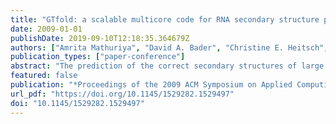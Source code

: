 ```yaml
---
title: "GTfold: a scalable multicore code for RNA secondary structure prediction"
date: 2009-01-01
publishDate: 2019-09-10T12:18:35.364679Z
authors: ["Amrita Mathuriya", "David A. Bader", "Christine E. Heitsch", "Stephen C. Harvey"]
publication_types: ["paper-conference"]
abstract: "The prediction of the correct secondary structures of large RNAs is one of the unsolved challenges of computational molecular biology. Among the major obstacles is the fact that accurate calculations scale as O(n4), so the computational requirements become prohibitive as the length increases. Existing folding programs implement heuristics and approximations to overcome these limitations. We present a new parallel multicore and scalable program called GTfold, which is one to two orders of magnitude faster than the de facto standard programs and achieves comparable accuracy of prediction. Development of GTfold opens up a new path for the algorithmic improvements and application of an improved thermodynamic model to increase the prediction accuracy.  In this paper we analyze the algorithm's concurrency and describe the parallelism for a shared memory environment such as a symmetric multiprocessor or multicore chip. In a remarkable demonstration, GTfold now optimally folds 11 picornaviral RNA sequences ranging from 7100 to 8200 nucleotides in 8 minutes, compared with the two months it took in a previous study. We are seeing a paradigm shift to multicore chips and parallelism must be explicitly addressed to continue gaining performance with each new generation of systems. We also show that the exact algorithms like internal loop speedup can be implemented with our method in an affordable amount of time. GTfold is freely available as open source from our website."
featured: false
publication: "*Proceedings of the 2009 ACM Symposium on Applied Computing (SAC), Honolulu, Hawaii, USA, March 9-12, 2009*"
url_pdf: "https://doi.org/10.1145/1529282.1529497"
doi: "10.1145/1529282.1529497"
---
```


